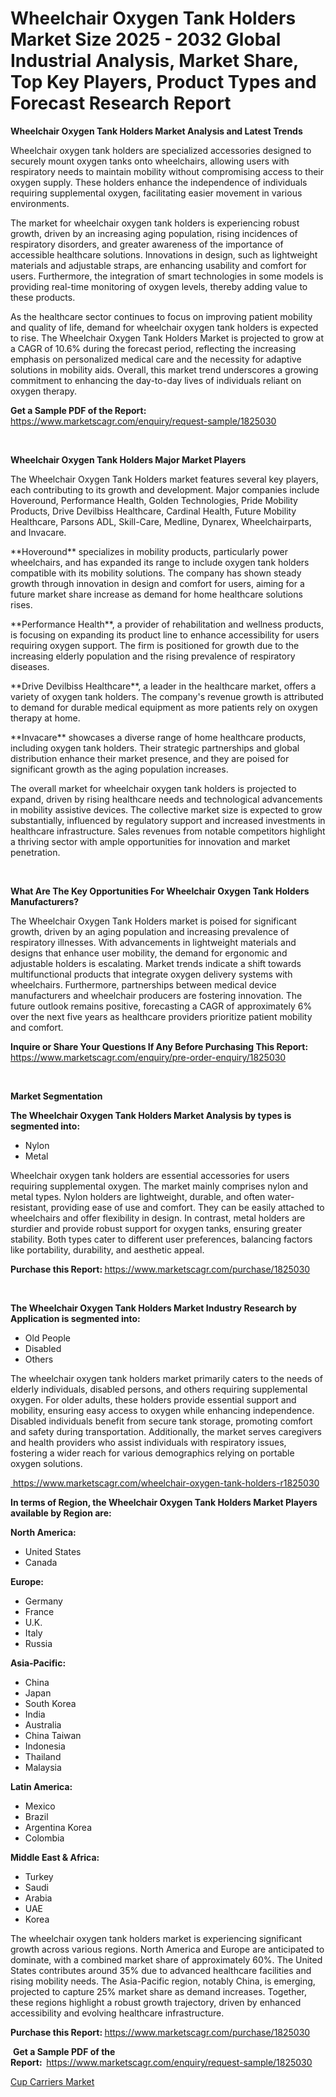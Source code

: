 <p><h1>Wheelchair Oxygen Tank Holders Market Size 2025 - 2032 Global Industrial Analysis, Market Share, Top Key Players, Product Types and Forecast Research Report</h1></p><p><strong>Wheelchair Oxygen Tank Holders Market Analysis and Latest Trends</strong></p>
<p><p>Wheelchair oxygen tank holders are specialized accessories designed to securely mount oxygen tanks onto wheelchairs, allowing users with respiratory needs to maintain mobility without compromising access to their oxygen supply. These holders enhance the independence of individuals requiring supplemental oxygen, facilitating easier movement in various environments.</p><p>The market for wheelchair oxygen tank holders is experiencing robust growth, driven by an increasing aging population, rising incidences of respiratory disorders, and greater awareness of the importance of accessible healthcare solutions. Innovations in design, such as lightweight materials and adjustable straps, are enhancing usability and comfort for users. Furthermore, the integration of smart technologies in some models is providing real-time monitoring of oxygen levels, thereby adding value to these products.</p><p>As the healthcare sector continues to focus on improving patient mobility and quality of life, demand for wheelchair oxygen tank holders is expected to rise. The Wheelchair Oxygen Tank Holders Market is projected to grow at a CAGR of 10.6% during the forecast period, reflecting the increasing emphasis on personalized medical care and the necessity for adaptive solutions in mobility aids. Overall, this market trend underscores a growing commitment to enhancing the day-to-day lives of individuals reliant on oxygen therapy.</p></p>
<p><strong>Get a Sample PDF of the Report:&nbsp;</strong> <a href="https://www.marketscagr.com/enquiry/request-sample/1825030?utm_campaign=3098&utm_medium=2&utm_source=Github&utm_content=ia&utm_term=04042025&utm_id=wheelchair-oxygen-tank-holders">https://www.marketscagr.com/enquiry/request-sample/1825030</a></p>
<p>&nbsp;</p>
<p><strong>Wheelchair Oxygen Tank Holders Major Market Players</strong></p>
<p><p>The Wheelchair Oxygen Tank Holders market features several key players, each contributing to its growth and development. Major companies include Hoveround, Performance Health, Golden Technologies, Pride Mobility Products, Drive Devilbiss Healthcare, Cardinal Health, Future Mobility Healthcare, Parsons ADL, Skill-Care, Medline, Dynarex, Wheelchairparts, and Invacare.</p><p>**Hoveround** specializes in mobility products, particularly power wheelchairs, and has expanded its range to include oxygen tank holders compatible with its mobility solutions. The company has shown steady growth through innovation in design and comfort for users, aiming for a future market share increase as demand for home healthcare solutions rises.</p><p>**Performance Health**, a provider of rehabilitation and wellness products, is focusing on expanding its product line to enhance accessibility for users requiring oxygen support. The firm is positioned for growth due to the increasing elderly population and the rising prevalence of respiratory diseases.</p><p>**Drive Devilbiss Healthcare**, a leader in the healthcare market, offers a variety of oxygen tank holders. The company's revenue growth is attributed to demand for durable medical equipment as more patients rely on oxygen therapy at home.</p><p>**Invacare** showcases a diverse range of home healthcare products, including oxygen tank holders. Their strategic partnerships and global distribution enhance their market presence, and they are poised for significant growth as the aging population increases.</p><p>The overall market for wheelchair oxygen tank holders is projected to expand, driven by rising healthcare needs and technological advancements in mobility assistive devices. The collective market size is expected to grow substantially, influenced by regulatory support and increased investments in healthcare infrastructure. Sales revenues from notable competitors highlight a thriving sector with ample opportunities for innovation and market penetration.</p></p>
<p>&nbsp;</p>
<p><strong>What Are The Key Opportunities For Wheelchair Oxygen Tank Holders Manufacturers?</strong></p>
<p><p>The Wheelchair Oxygen Tank Holders market is poised for significant growth, driven by an aging population and increasing prevalence of respiratory illnesses. With advancements in lightweight materials and designs that enhance user mobility, the demand for ergonomic and adjustable holders is escalating. Market trends indicate a shift towards multifunctional products that integrate oxygen delivery systems with wheelchairs. Furthermore, partnerships between medical device manufacturers and wheelchair producers are fostering innovation. The future outlook remains positive, forecasting a CAGR of approximately 6% over the next five years as healthcare providers prioritize patient mobility and comfort.</p></p>
<p><strong>Inquire or Share Your Questions If Any Before Purchasing This Report:</strong> <a href="https://www.marketscagr.com/enquiry/pre-order-enquiry/1825030?utm_campaign=3098&utm_medium=2&utm_source=Github&utm_content=ia&utm_term=04042025&utm_id=wheelchair-oxygen-tank-holders">https://www.marketscagr.com/enquiry/pre-order-enquiry/1825030</a></p>
<p>&nbsp;</p>
<p><strong>Market Segmentation</strong></p>
<p><strong>The Wheelchair Oxygen Tank Holders Market Analysis by types is segmented into:</strong></p>
<p><ul><li>Nylon</li><li>Metal</li></ul></p>
<p><p>Wheelchair oxygen tank holders are essential accessories for users requiring supplemental oxygen. The market mainly comprises nylon and metal types. Nylon holders are lightweight, durable, and often water-resistant, providing ease of use and comfort. They can be easily attached to wheelchairs and offer flexibility in design. In contrast, metal holders are sturdier and provide robust support for oxygen tanks, ensuring greater stability. Both types cater to different user preferences, balancing factors like portability, durability, and aesthetic appeal.</p></p>
<p><strong>Purchase this Report:&nbsp;</strong><a href="https://www.marketscagr.com/purchase/1825030?utm_campaign=3098&utm_medium=2&utm_source=Github&utm_content=ia&utm_term=04042025&utm_id=wheelchair-oxygen-tank-holders">https://www.marketscagr.com/purchase/1825030</a></p>
<p>&nbsp;</p>
<p><strong>The Wheelchair Oxygen Tank Holders Market Industry Research by Application is segmented into:</strong></p>
<p><ul><li>Old People</li><li>Disabled</li><li>Others</li></ul></p>
<p><p>The wheelchair oxygen tank holders market primarily caters to the needs of elderly individuals, disabled persons, and others requiring supplemental oxygen. For older adults, these holders provide essential support and mobility, ensuring easy access to oxygen while enhancing independence. Disabled individuals benefit from secure tank storage, promoting comfort and safety during transportation. Additionally, the market serves caregivers and health providers who assist individuals with respiratory issues, fostering a wider reach for various demographics relying on portable oxygen solutions.</p></p>
<p><a href="https://www.marketscagr.com/wheelchair-oxygen-tank-holders-r1825030?utm_campaign=3098&utm_medium=2&utm_source=Github&utm_content=ia&utm_term=04042025&utm_id=wheelchair-oxygen-tank-holders">&nbsp;https://www.marketscagr.com/wheelchair-oxygen-tank-holders-r1825030</a></p>
<p><strong>In terms of Region, the Wheelchair Oxygen Tank Holders Market Players available by Region are:</strong></p>
<p>
    <p> <strong> North America: </strong>
        <ul>
            <li>United States</li>
            <li>Canada</li>
        </ul>
        </p> 
    <p> <strong> Europe: </strong>
        <ul>
            <li>Germany</li>
            <li>France</li>
            <li>U.K.</li>
            <li>Italy</li>
            <li>Russia</li>
        </ul>
        </p> 
    <p> <strong> Asia-Pacific: </strong>
        <ul>
            <li>China</li>
            <li>Japan</li>
            <li>South Korea</li>
            <li>India</li>
            <li>Australia</li>
            <li>China Taiwan</li>
            <li>Indonesia</li>
            <li>Thailand</li>
            <li>Malaysia</li>
        </ul>
        </p> 
    <p> <strong> Latin America: </strong>
        <ul>
            <li>Mexico</li>
            <li>Brazil</li>
            <li>Argentina Korea</li>
            <li>Colombia</li>
        </ul>
        </p> 
    <p> <strong> Middle East & Africa: </strong>
        <ul>
            <li>Turkey</li>
            <li>Saudi</li>
            <li>Arabia</li>
            <li>UAE</li>
            <li>Korea</li>
        </ul>
    </p>
    </p>
<p><p>The wheelchair oxygen tank holders market is experiencing significant growth across various regions. North America and Europe are anticipated to dominate, with a combined market share of approximately 60%. The United States contributes around 35% due to advanced healthcare facilities and rising mobility needs. The Asia-Pacific region, notably China, is emerging, projected to capture 25% market share as demand increases. Together, these regions highlight a robust growth trajectory, driven by enhanced accessibility and evolving healthcare infrastructure.</p></p>
<p><strong>Purchase this Report: </strong><a href="https://www.marketscagr.com/purchase/1825030?utm_campaign=3098&utm_medium=2&utm_source=Github&utm_content=ia&utm_term=04042025&utm_id=wheelchair-oxygen-tank-holders">https://www.marketscagr.com/purchase/1825030</a></p>
<p>&nbsp;<strong>Get a Sample PDF of the Report:&nbsp;&nbsp;</strong><a href="https://www.marketscagr.com/enquiry/request-sample/1825030?utm_campaign=3098&utm_medium=2&utm_source=Github&utm_content=ia&utm_term=04042025&utm_id=wheelchair-oxygen-tank-holders">https://www.marketscagr.com/enquiry/request-sample/1825030</a></p>
<p><strong></strong></p>
<p><p><a href="https://github.com/krulicfidura/Market-Research-Report-List-1/blob/main/cup-carriers-market.md?utm_campaign=3098&utm_medium=2&utm_source=Github&utm_content=ia&utm_term=04042025&utm_id=wheelchair-oxygen-tank-holders">Cup Carriers Market</a></p></p>